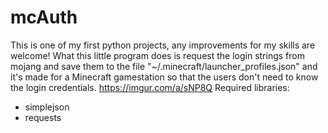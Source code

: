 mcAuth
======
This is one of my first python projects, any improvements for my skills are welcome!
What this little program does is request the login strings from mojang and save them to the file "~/.minecraft/launcher_profiles.json"
and it's made for a Minecraft gamestation so that the users don't need to know the login credentials. https://imgur.com/a/sNP8Q
Required libraries:
- simplejson
- requests
